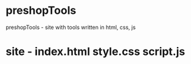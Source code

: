 # preshopTools
preshopTools - site with tools written in html, css, js 
# site - index.html style.css script.js